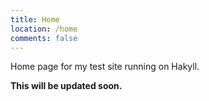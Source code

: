 ```yaml
---
title: Home
location: /home
comments: false
---
```


Home page for my test site running on Hakyll.

**This will be updated soon.**
